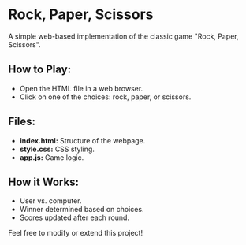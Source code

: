 # Rock, Paper, Scissors

A simple web-based implementation of the classic game "Rock, Paper, Scissors".

## How to Play:
- Open the HTML file in a web browser.
- Click on one of the choices: rock, paper, or scissors.

## Files:
- **index.html:** Structure of the webpage.
- **style.css:** CSS styling.
- **app.js:** Game logic.

## How it Works:
- User vs. computer.
- Winner determined based on choices.
- Scores updated after each round.

Feel free to modify or extend this project!
